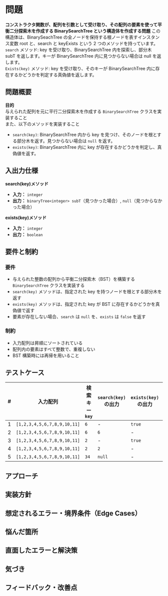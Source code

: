 # 問題
**コンストラクタ関数が、配列を引数として受け取り、その配列の要素を使って平衡二分探索木を作成する BinarySearchTree という構造体を作成する問題**
この構造体は、BinarySeachTree の全ノードを保持する根ノードを表すインスタンス変数 root と、search と keyExists という 2 つのメソッドを持っています。  
`search` メソッド: key を受け取り、BinarySearchTree 内を探索し、部分木 subT を返します。キーが BinarySearchTree 内に見つからない場合は null を返します。  
`Exists(key)` メソッド: key を受け取り、そのキーが BinarySearchTree 内に存在するかどうかを判定する真偽値を返します。

## 問題概要 
**目的**  
与えられた配列を元に平行二分探索木を作成する `BinarySearchTree` クラスを実装すること  
また、以下のメソッドを実装すること
- `search(key)`: BinarySearchTree 内から key を見つけ、そのノードを根とする部分木を返す。見つからない場合は `null` を返す。
- `exists(key)`: BinarySearchTree 内に key が存在するかどうかを判定し、真偽値を返す。

## 入出力仕様
**search(key)メソッド**  
- **入力：** `integer`  
- **出力：** `binaryTree<integer> subT`（見つかった場合）, `null`（見つからなかった場合）

**exists(key)メソッド**  
- **入力：** `integer`  
- **出力：** `boolean`  

## 要件と制約
### 要件
- 与えられた整数の配列から平衡二分探索木（BST）を構築する `BinarySearchTree` クラスを実装する
- `search(key)` メソッドは、指定された key を持つノードを根とする部分木を返す
- `exists(key)` メソッドは、指定された key が BST に存在するかどうかを真偽値で返す
- 要素が存在しない場合、`search` は `null` を、`exists` は `false` を返す

### 制約
- 入力配列は昇順にソートされている
- 配列内の要素はすべて整数で、重複しない
- BST 構築時には再帰を用いること

## テストケース
| # | 入力配列 | 検索キー `key` | `search(key)` の出力 | `exists(key)` の出力 | 備考 |
| - | - | - | - | - | - |
| 1 | `[1,2,3,4,5,6,7,8,9,10,11]` | `6` | - | `true` | - |
| 2 | `[1,2,3,4,5,6,7,8,9,10,11]` | `6` | `6` | - | - |
| 3 | `[1,2,3,4,5,6,7,8,9,10,11]` | `2` | - | `true` | - |
| 4 | `[1,2,3,4,5,6,7,8,9,10,11]` | `2` | `2` | - | - |
| 5 | `[1,2,3,4,5,6,7,8,9,10,11]` | `34` | `null` | - | - |


## アプローチ


## 実装方針


## 想定されるエラー・境界条件（Edge Cases）


## 悩んだ箇所


## 直面したエラーと解決策


## 気づき


## フィードバック・改善点
